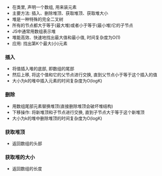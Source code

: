 * 在类里, 声明一个数组, 用来装元素
* 主要方法: 插入、删除堆顶、获取堆顶、获取堆大小
* 堆是一种特殊的完全二叉树
* 所有的节点都大于等于(最大堆)或者小于等于(最小堆)它的子节点
* JS中通常用数组表示堆
* 堆能高效、快速地找出最大值和最小值, 时间复杂度为O(1)
* 应用: 找出第K个最大(小)元素

### 插入
* 将值插入堆的底部, 即数组的尾部
* 然后上移, 将这个值和它的父节点进行交换, 直到父节点小于等于这个插入的值
* 大小为k的堆中插入元素的时间复杂度为O(logK)

### 删除
* 用数组尾部元素替换堆顶(直接删除堆顶会破坏堆结构)
* 下移操作: 将新堆顶和子节点进行交换, 直到子节点大于等于这个新堆顶
* 大小为k的堆中删除堆顶的时间复杂度为O(logK)

### 获取堆顶
* 返回数组的头部

### 获取堆的大小
* 返回数组的长度
